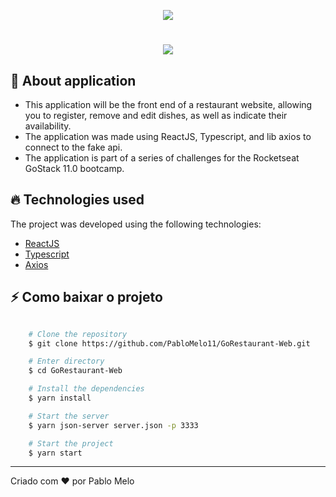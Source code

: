 <p align="center">
<img src="https://ik.imagekit.io/rmpz8b4ytr/logo_gostack_xOQ3emgGa.png"/>
</p>

<h1 align='center'>
    <img src="https://ik.imagekit.io/rmpz8b4ytr/GoRestaurant_1fGz2Cb8F.gif">
</h1>

## 🚀 About application

- This application will be the front end of a restaurant website, allowing you to register, remove and edit dishes, as well as indicate their availability.
- The application was made using ReactJS, Typescript, and lib axios to connect to the fake api.
- The application is part of a series of challenges for the Rocketseat GoStack 11.0 bootcamp.

## 🔥️ Technologies used

The project was developed using the following technologies:

- [ReactJS](https://reactjs.org)
- [Typescript](https://www.typescriptlang.org/)
- [Axios](https://github.com/axios/axios)

## ⚡️ Como baixar o projeto

```bash

    # Clone the repository
    $ git clone https://github.com/PabloMelo11/GoRestaurant-Web.git

    # Enter directory
    $ cd GoRestaurant-Web

    # Install the dependencies
    $ yarn install

    # Start the server
    $ yarn json-server server.json -p 3333

    # Start the project
    $ yarn start
```

---

Criado com ❤️ por Pablo Melo
